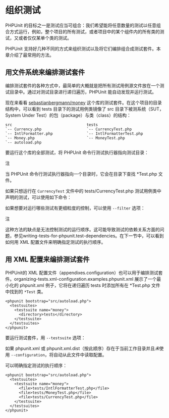 组织测试
========

PHPUnit
的目标之一是测试应当可组合：我们希望能将任意数量的测试以任意组合方式运行，例如，整个项目的所有测试，或者项目中的某个组件内的所有类的测试，又或者仅仅某单个类的测试。

PHPUnit
支持好几种不同的方式来组织测试以及将它们编排组合成测试套件。本章介绍了最常用的方法。

用文件系统来编排测试套件
------------------------

编排测试套件的各种方式中，最简单的大概就是把所有测试用例源文件放在一个测试目录中。通过对测试目录进行递归遍历，PHPUnit
能自动发现并运行测试。

现在来看看
[sebastianbergmann/money](http://github.com/sebastianbergmann/money/)
这个库的测试套件。在这个项目的目录结构中，可以看到 tests
目录下的测试用例类镜像了 src 目录下被测系统（SUT，System Under
Test）的包（package）与类（class）的结构：

    src                                 tests
    `-- Currency.php                    `-- CurrencyTest.php
    `-- IntlFormatter.php               `-- IntlFormatterTest.php
    `-- Money.php                       `-- MoneyTest.php
    `-- autoload.php

要运行这个库的全部测试，将 PHPUnit 命令行测试执行器指向测试目录：

注

当 PHPUnit 命令行测试执行器指向一个目录时，它会在目录下查找 \*Test.php
文件。

如果只想运行在 `CurrencyTest` 文件中的 tests/CurrencyTest.php
测试用例类中声明的测试，可以使用如下命令：

如果想要对运行哪些测试有更细粒度的控制，可以使用 `--filter` 选项：

注

这种方法的缺点是无法控制测试的运行顺序。这可能导致测试的依赖关系方面的问题，参见writing-tests-for-phpunit.test-dependencies。在下一节中，可以看到如何用
XML 配置文件来明确指定测试的执行顺序。

用 XML 配置来编排测试套件
-------------------------

PHPUnit的 XML
配置文件（appendixes.configuration）也可以用于编排测试套件。organizing-tests.xml-configuration.examples.phpunit.xml
展示了一个最小化的 phpunit.xml 例子，它将在递归遍历 tests 时添加所有在
\*Test.php 文件中找到的 `*Test` 类。

    <phpunit bootstrap="src/autoload.php">
      <testsuites>
        <testsuite name="money">
          <directory>tests</directory>
        </testsuite>
      </testsuites>
    </phpunit>

要运行测试套件，用 `--testsuite` 选项：

如果 phpunit.xml 或
phpunit.xml.dist（按此顺序）存在于当前工作目录并且*未*使用
`--configuration`，将自动从此文件中读取配置。

可以明确指定测试的执行顺序：

    <phpunit bootstrap="src/autoload.php">
      <testsuites>
        <testsuite name="money">
          <file>tests/IntlFormatterTest.php</file>
          <file>tests/MoneyTest.php</file>
          <file>tests/CurrencyTest.php</file>
        </testsuite>
      </testsuites>
    </phpunit>
